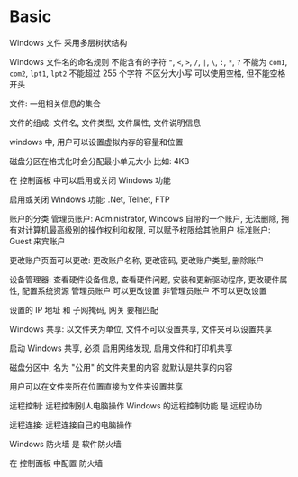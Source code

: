 # Basic

Windows 文件 采用多层树状结构

Windows 文件名的命名规则
    不能含有的字符 `"`, `<`, `>`, `/`, `|`, `\`, `:`, `*`, `?`
    不能为 `com1`, `com2`, `lpt1`, `lpt2`
    不能超过 255 个字符
    不区分大小写
    可以使用空格, 但不能空格开头

文件: 一组相关信息的集合

文件的组成: 文件名, 文件类型, 文件属性, 文件说明信息

windows 中, 用户可以设置虚拟内存的容量和位置

磁盘分区在格式化时会分配最小单元大小
    比如: 4KB

在 控制面板 中可以启用或关闭 Windows 功能

启用或关闭 Windows 功能: .Net, Telnet, FTP

账户的分类
    管理员账户: Administrator, Windows 自带的一个账户, 无法删除, 拥有对计算机最高级别的操作权利和权限, 可以赋予权限给其他用户
    标准账户: Guest
    来宾账户

更改账户页面可以更改: 更改账户名称, 更改密码, 更改账户类型, 删除账户

设备管理器: 查看硬件设备信息, 查看硬件问题, 安装和更新驱动程序, 更改硬件属性, 配置系统资源
    管理员账户 可以更改设置
    非管理员账户 不可以更改设置

设置的 IP 地址 和 子网掩码, 网关 要相匹配

Windows 共享: 以文件夹为单位, 文件不可以设置共享, 文件夹可以设置共享

启动 Windows 共享, 必须 启用网络发现, 启用文件和打印机共享

磁盘分区中, 名为 "公用" 的文件夹里的内容 就默认是共享的内容

用户可以在文件夹所在位置直接为文件夹设置共享

远程控制: 远程控制别人电脑操作
    Windows 的远程控制功能 是 远程协助

远程连接: 远程连接自己的电脑操作

Windows 防火墙 是 软件防火墙

在 控制面板 中配置 防火墙